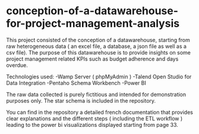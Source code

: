 # conception-of-a-datawarehouse-for-project-management-analysis
This project consisted of the conception of a datawarehouse, starting from raw heterogeneous data ( an excel file, a database, a json file as well as a csv file). The purpose of this datawarehouse is to provide insights on some project management related KPIs such as budget adherence and days overdue. 

Technologies used: 
-Wamp Server ( phpMyAdmin ) 
-Talend Open Studio for Data Integration
-Pentaho Schema Workbench 
-Power BI 

The raw data collected is purely fictitious and intended for demonstration purposes only.
The star schema is included in the repository. 

You can find in the repository a detailed french documentation that provides clear explanations and the different steps ( including the ETL workflow ) leading to the power bi visualizations displayed starting from page 33.

